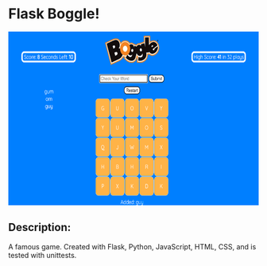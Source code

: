 # Flask Boggle! 

<img src='screenshot-boggle.png' alt='' height='350' width='700'>

## Description: 

A famous game. Created with Flask, Python, JavaScript, HTML, CSS, and is tested with unittests. 
